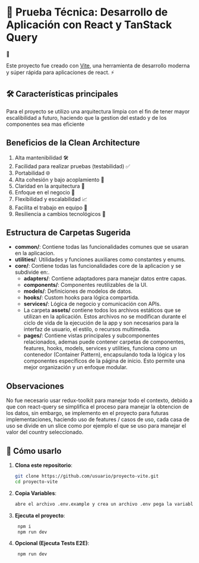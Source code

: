 # 🚀 Prueba Técnica: Desarrollo de Aplicación con React y TanStack Query
 🌟

Este proyecto fue creado con [Vite](https://vitejs.dev), una herramienta de desarrollo moderna y súper rápida para aplicaciones de react. ⚡

## 🛠️ Características principales

 Para el proyecto se utilizo una arquitectura limpia con el fin de tener mayor escalibilidad a futuro, haciendo que la gestion del estado y de los componentes  sea mas eficiente

## Beneficios de la Clean Architecture



1. Alta mantenibilidad 🛠️  
3. Facilidad para realizar pruebas (testabilidad) ✅  
4. Portabilidad 🌐  
5. Alta cohesión y bajo acoplamiento 🤝  
6. Claridad en la arquitectura 🧠  
7. Enfoque en el negocio 💼  
8. Flexibilidad y escalabilidad 📈  
9. Facilita el trabajo en equipo 🤲  
10. Resiliencia a cambios tecnológicos 🔄  


## Estructura de Carpetas Sugerida
- **common/**: Contiene todas las funcionalidades comunes que se usaran en la aplicacion.
- **utilities/**: Utilidades y funciones auxiliares como constantes y enums.
- **core/**: Contiene todas las funcionalidades core de la aplicacion y se subdivide en:.
    - **adapters/**: Contiene adaptadores para manejar datos entre capas.
    - **components/**: Componentes reutilizables de la UI.
    - **models/**: Definiciones de modelos de datos.
    - **hooks/**: Custom hooks para lógica compartida.
    - **services/**: Lógica de negocio y comunicación con APIs.
    - La carpeta **assets/** contiene todos los archivos estáticos que se utilizan en la aplicación. Estos archivos no se modifican durante el ciclo de vida de la ejecución de la app y son necesarios para la interfaz de usuario, el estilo, o recursos multimedia. 
    - **pages/**: Contiene vistas principales y subcomponentes relacionados, ademas puede contener carpetas de componentes, features, hooks, models, services y utilities, funciona como un contenedor (Container Pattern), encapsulando toda la lógica y los componentes específicos de la página de inicio. Esto permite una mejor organización y un enfoque modular.



## Observaciones

No fue necesario usar redux-toolkit para manejar todo el contexto, debido a que con react-query se simplifica el proceso para manejar la obtencion de los datos, sin embargo, se implemento en el proyecto  para futuras implementaciones, haciendo uso de features  / casos de uso, cada casa de uso se divide en un slice como por ejemplo el que se uso para manejar el valor del country seleccionado.


## 🚀 Cómo usarlo

1. **Clona este repositorio**:
   ```bash
   git clone https://github.com/usuario/proyecto-vite.git
   cd proyecto-vite


2. **Copia Variables**:
   ```bash
   abre el archivo .env.example y crea un archivo .env pega la variable VITE_API_BASE_URL

3. **Ejecuta el proyecto**:
   ```bash
    npm i
    npm run dev

3. **Opcional (Ejecuta Tests E2E)**:
   ```bash
    npm run dev